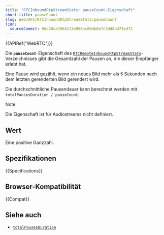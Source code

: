```yaml
---
title: "RTCInboundRtpStreamStats: pauseCount-Eigenschaft"
short-title: pauseCount
slug: Web/API/RTCInboundRtpStreamStats/pauseCount
l10n:
  sourceCommit: 9dd28ca3964213e0564c80db0a7c39d8ad73ed72
---
```


{{APIRef("WebRTC")}}

Die **`pauseCount`**-Eigenschaft des [`RTCRemoteInboundRtpStreamStats`](/de/docs/Web/API/RTCRemoteInboundRtpStreamStats)-Verzeichnisses gibt die Gesamtzahl der Pausen an, die dieser Empfänger erlebt hat.

Eine Pause wird gezählt, wenn ein neues Bild mehr als 5 Sekunden nach dem letzten gerenderten Bild gerendert wird.

Die durchschnittliche Pausendauer kann berechnet werden mit `totalPausesDuration / pauseCount`.

> [!NOTE]
> Die Eigenschaft ist für Audiostreams nicht definiert.

## Wert

Eine positive Ganzzahl.

## Spezifikationen

{{Specifications}}

## Browser-Kompatibilität

{{Compat}}

## Siehe auch

- [`totalPausesDuration`](/de/docs/Web/API/RTCInboundRtpStreamStats/totalPausesDuration)
